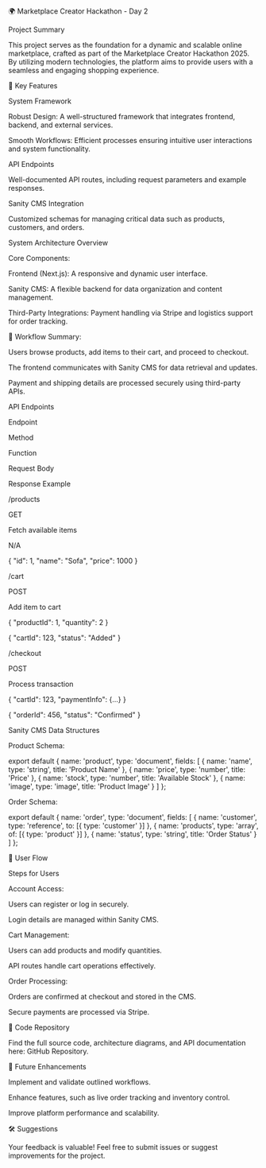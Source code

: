 🌍 Marketplace Creator Hackathon - Day 2

Project Summary

This project serves as the foundation for a dynamic and scalable online marketplace, crafted as part of the Marketplace Creator Hackathon 2025. By utilizing modern technologies, the platform aims to provide users with a seamless and engaging shopping experience.

🚀 Key Features

System Framework

Robust Design: A well-structured framework that integrates frontend, backend, and external services.

Smooth Workflows: Efficient processes ensuring intuitive user interactions and system functionality.

API Endpoints

Well-documented API routes, including request parameters and example responses.

Sanity CMS Integration

Customized schemas for managing critical data such as products, customers, and orders.

System Architecture Overview

Core Components:

Frontend (Next.js): A responsive and dynamic user interface.

Sanity CMS: A flexible backend for data organization and content management.

Third-Party Integrations: Payment handling via Stripe and logistics support for order tracking.

🔄 Workflow Summary:

Users browse products, add items to their cart, and proceed to checkout.

The frontend communicates with Sanity CMS for data retrieval and updates.

Payment and shipping details are processed securely using third-party APIs.

API Endpoints

Endpoint

Method

Function

Request Body

Response Example

/products

GET

Fetch available items

N/A

{ "id": 1, "name": "Sofa", "price": 1000 }

/cart

POST

Add item to cart

{ "productId": 1, "quantity": 2 }

{ "cartId": 123, "status": "Added" }

/checkout

POST

Process transaction

{ "cartId": 123, "paymentInfo": {...} }

{ "orderId": 456, "status": "Confirmed" }

Sanity CMS Data Structures

Product Schema:

export default {
  name: 'product',
  type: 'document',
  fields: [
    { name: 'name', type: 'string', title: 'Product Name' },
    { name: 'price', type: 'number', title: 'Price' },
    { name: 'stock', type: 'number', title: 'Available Stock' },
    { name: 'image', type: 'image', title: 'Product Image' }
  ]
};

Order Schema:

export default {
  name: 'order',
  type: 'document',
  fields: [
    { name: 'customer', type: 'reference', to: [{ type: 'customer' }] },
    { name: 'products', type: 'array', of: [{ type: 'product' }] },
    { name: 'status', type: 'string', title: 'Order Status' }
  ]
};

🛒 User Flow

Steps for Users

Account Access:

Users can register or log in securely.

Login details are managed within Sanity CMS.

Cart Management:

Users can add products and modify quantities.

API routes handle cart operations effectively.

Order Processing:

Orders are confirmed at checkout and stored in the CMS.

Secure payments are processed via Stripe.

💾 Code Repository

Find the full source code, architecture diagrams, and API documentation here: GitHub Repository.

📌 Future Enhancements

Implement and validate outlined workflows.

Enhance features, such as live order tracking and inventory control.

Improve platform performance and scalability.

🛠️ Suggestions

Your feedback is valuable! Feel free to submit issues or suggest improvements for the project.
